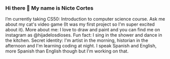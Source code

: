 
### Hi there 👋 My name is Nicte Cortes 
I’m currently taking CS50: Introduction to computer science course.
Ask me about my cat's video game (It was my first project so I'm super excited about it).
More about me: I love to draw and paint and you can find me on instagram as @hijadelosdioses.
Fun fact: I sing in the shower and dance in the kitchen.
Secret identity: I'm artist in the morning, historian in the afternoon and I'm learning coding at night.
I speak Spanish and English, more Spanish than English though but I'm working on that. 

<!--
**nictecortes/nictecortes** is a ✨ _special_ ✨ repository because its `README.md` (this file) appears on your GitHub profile.

Here are some ideas to get you started:

- 🔭 I’m currently working on ...
- 🌱 I’m currently learning ...
- 👯 I’m looking to collaborate on ...
- 🤔 I’m looking for help with ...
- 💬 Ask me about ...
- 📫 How to reach me: ...
- 😄 Pronouns: ...
- ⚡ Fun fact: ...
-->
